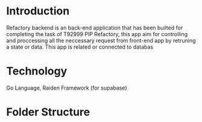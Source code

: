# Introduction

Refactory backend is an back-end application that has been builted for completing the task of T92999 PIP Refactory, this app aim for controlling
and proccessing all the neccessary request from front-end app by retruning a state or data. This app is related or connected to databas 

# Technology

Go Language, Raiden Framework (for supabase)

# Folder Structure
